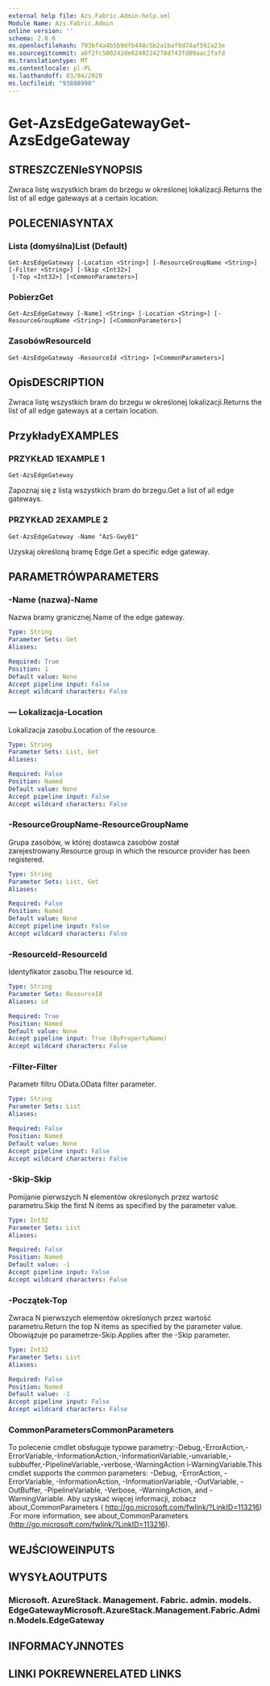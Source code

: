 ```yaml
---
external help file: Azs.Fabric.Admin-help.xml
Module Name: Azs.Fabric.Admin
online version: ''
schema: 2.0.0
ms.openlocfilehash: 793bf4a4b5b9dfb448c5b2a1baf9d74af592a23e
ms.sourcegitcommit: a6f2fc500242de6248224278d743fd09aac2fafd
ms.translationtype: MT
ms.contentlocale: pl-PL
ms.lasthandoff: 03/04/2020
ms.locfileid: "93888998"
---
```

# <span data-ttu-id="499d3-101">Get-AzsEdgeGateway</span><span class="sxs-lookup"><span data-stu-id="499d3-101">Get-AzsEdgeGateway</span></span>

## <span data-ttu-id="499d3-102">STRESZCZENIe</span><span class="sxs-lookup"><span data-stu-id="499d3-102">SYNOPSIS</span></span>
<span data-ttu-id="499d3-103">Zwraca listę wszystkich bram do brzegu w określonej lokalizacji.</span><span class="sxs-lookup"><span data-stu-id="499d3-103">Returns the list of all edge gateways at a certain location.</span></span>

## <span data-ttu-id="499d3-104">POLECENIA</span><span class="sxs-lookup"><span data-stu-id="499d3-104">SYNTAX</span></span>

### <span data-ttu-id="499d3-105">Lista (domyślna)</span><span class="sxs-lookup"><span data-stu-id="499d3-105">List (Default)</span></span>
```
Get-AzsEdgeGateway [-Location <String>] [-ResourceGroupName <String>] [-Filter <String>] [-Skip <Int32>]
 [-Top <Int32>] [<CommonParameters>]
```

### <span data-ttu-id="499d3-106">Pobierz</span><span class="sxs-lookup"><span data-stu-id="499d3-106">Get</span></span>
```
Get-AzsEdgeGateway [-Name] <String> [-Location <String>] [-ResourceGroupName <String>] [<CommonParameters>]
```

### <span data-ttu-id="499d3-107">Zasobów</span><span class="sxs-lookup"><span data-stu-id="499d3-107">ResourceId</span></span>
```
Get-AzsEdgeGateway -ResourceId <String> [<CommonParameters>]
```

## <span data-ttu-id="499d3-108">Opis</span><span class="sxs-lookup"><span data-stu-id="499d3-108">DESCRIPTION</span></span>
<span data-ttu-id="499d3-109">Zwraca listę wszystkich bram do brzegu w określonej lokalizacji.</span><span class="sxs-lookup"><span data-stu-id="499d3-109">Returns the list of all edge gateways at a certain location.</span></span>

## <span data-ttu-id="499d3-110">Przykłady</span><span class="sxs-lookup"><span data-stu-id="499d3-110">EXAMPLES</span></span>

### <span data-ttu-id="499d3-111">PRZYKŁAD 1</span><span class="sxs-lookup"><span data-stu-id="499d3-111">EXAMPLE 1</span></span>
```
Get-AzsEdgeGateway
```

<span data-ttu-id="499d3-112">Zapoznaj się z listą wszystkich bram do brzegu.</span><span class="sxs-lookup"><span data-stu-id="499d3-112">Get a list of all edge gateways.</span></span>

### <span data-ttu-id="499d3-113">PRZYKŁAD 2</span><span class="sxs-lookup"><span data-stu-id="499d3-113">EXAMPLE 2</span></span>
```
Get-AzsEdgeGateway -Name "AzS-Gwy01"
```

<span data-ttu-id="499d3-114">Uzyskaj określoną bramę Edge.</span><span class="sxs-lookup"><span data-stu-id="499d3-114">Get a specific edge gateway.</span></span>

## <span data-ttu-id="499d3-115">PARAMETRÓW</span><span class="sxs-lookup"><span data-stu-id="499d3-115">PARAMETERS</span></span>

### <span data-ttu-id="499d3-116">-Name (nazwa)</span><span class="sxs-lookup"><span data-stu-id="499d3-116">-Name</span></span>
<span data-ttu-id="499d3-117">Nazwa bramy granicznej.</span><span class="sxs-lookup"><span data-stu-id="499d3-117">Name of the edge gateway.</span></span>

```yaml
Type: String
Parameter Sets: Get
Aliases:

Required: True
Position: 1
Default value: None
Accept pipeline input: False
Accept wildcard characters: False
```

### <span data-ttu-id="499d3-118">— Lokalizacja</span><span class="sxs-lookup"><span data-stu-id="499d3-118">-Location</span></span>
<span data-ttu-id="499d3-119">Lokalizacja zasobu.</span><span class="sxs-lookup"><span data-stu-id="499d3-119">Location of the resource.</span></span>

```yaml
Type: String
Parameter Sets: List, Get
Aliases:

Required: False
Position: Named
Default value: None
Accept pipeline input: False
Accept wildcard characters: False
```

### <span data-ttu-id="499d3-120">-ResourceGroupName</span><span class="sxs-lookup"><span data-stu-id="499d3-120">-ResourceGroupName</span></span>
<span data-ttu-id="499d3-121">Grupa zasobów, w której dostawca zasobów został zarejestrowany.</span><span class="sxs-lookup"><span data-stu-id="499d3-121">Resource group in which the resource provider has been registered.</span></span>

```yaml
Type: String
Parameter Sets: List, Get
Aliases:

Required: False
Position: Named
Default value: None
Accept pipeline input: False
Accept wildcard characters: False
```

### <span data-ttu-id="499d3-122">-ResourceId</span><span class="sxs-lookup"><span data-stu-id="499d3-122">-ResourceId</span></span>
<span data-ttu-id="499d3-123">Identyfikator zasobu.</span><span class="sxs-lookup"><span data-stu-id="499d3-123">The resource id.</span></span>

```yaml
Type: String
Parameter Sets: ResourceId
Aliases: id

Required: True
Position: Named
Default value: None
Accept pipeline input: True (ByPropertyName)
Accept wildcard characters: False
```

### <span data-ttu-id="499d3-124">-Filter</span><span class="sxs-lookup"><span data-stu-id="499d3-124">-Filter</span></span>
<span data-ttu-id="499d3-125">Parametr filtru OData.</span><span class="sxs-lookup"><span data-stu-id="499d3-125">OData filter parameter.</span></span>

```yaml
Type: String
Parameter Sets: List
Aliases:

Required: False
Position: Named
Default value: None
Accept pipeline input: False
Accept wildcard characters: False
```

### <span data-ttu-id="499d3-126">-Skip</span><span class="sxs-lookup"><span data-stu-id="499d3-126">-Skip</span></span>
<span data-ttu-id="499d3-127">Pomijanie pierwszych N elementów określonych przez wartość parametru.</span><span class="sxs-lookup"><span data-stu-id="499d3-127">Skip the first N items as specified by the parameter value.</span></span>

```yaml
Type: Int32
Parameter Sets: List
Aliases:

Required: False
Position: Named
Default value: -1
Accept pipeline input: False
Accept wildcard characters: False
```

### <span data-ttu-id="499d3-128">-Początek</span><span class="sxs-lookup"><span data-stu-id="499d3-128">-Top</span></span>
<span data-ttu-id="499d3-129">Zwraca N pierwszych elementów określonych przez wartość parametru.</span><span class="sxs-lookup"><span data-stu-id="499d3-129">Return the top N items as specified by the parameter value.</span></span>
<span data-ttu-id="499d3-130">Obowiązuje po parametrze-Skip.</span><span class="sxs-lookup"><span data-stu-id="499d3-130">Applies after the -Skip parameter.</span></span>

```yaml
Type: Int32
Parameter Sets: List
Aliases:

Required: False
Position: Named
Default value: -1
Accept pipeline input: False
Accept wildcard characters: False
```

### <span data-ttu-id="499d3-131">CommonParameters</span><span class="sxs-lookup"><span data-stu-id="499d3-131">CommonParameters</span></span>
<span data-ttu-id="499d3-132">To polecenie cmdlet obsługuje typowe parametry:-Debug,-ErrorAction,-ErrorVariable,-InformationAction,-InformationVariable,-unvariable,-subbuffer,-PipelineVariable,-verbose,-WarningAction i-WarningVariable.</span><span class="sxs-lookup"><span data-stu-id="499d3-132">This cmdlet supports the common parameters: -Debug, -ErrorAction, -ErrorVariable, -InformationAction, -InformationVariable, -OutVariable, -OutBuffer, -PipelineVariable, -Verbose, -WarningAction, and -WarningVariable.</span></span> <span data-ttu-id="499d3-133">Aby uzyskać więcej informacji, zobacz about_CommonParameters ( http://go.microsoft.com/fwlink/?LinkID=113216) .</span><span class="sxs-lookup"><span data-stu-id="499d3-133">For more information, see about_CommonParameters (http://go.microsoft.com/fwlink/?LinkID=113216).</span></span>

## <span data-ttu-id="499d3-134">WEJŚCIOWE</span><span class="sxs-lookup"><span data-stu-id="499d3-134">INPUTS</span></span>

## <span data-ttu-id="499d3-135">WYSYŁA</span><span class="sxs-lookup"><span data-stu-id="499d3-135">OUTPUTS</span></span>

### <span data-ttu-id="499d3-136">Microsoft. AzureStack. Management. Fabric. admin. models. EdgeGateway</span><span class="sxs-lookup"><span data-stu-id="499d3-136">Microsoft.AzureStack.Management.Fabric.Admin.Models.EdgeGateway</span></span>

## <span data-ttu-id="499d3-137">INFORMACYJN</span><span class="sxs-lookup"><span data-stu-id="499d3-137">NOTES</span></span>

## <span data-ttu-id="499d3-138">LINKI POKREWNE</span><span class="sxs-lookup"><span data-stu-id="499d3-138">RELATED LINKS</span></span>
